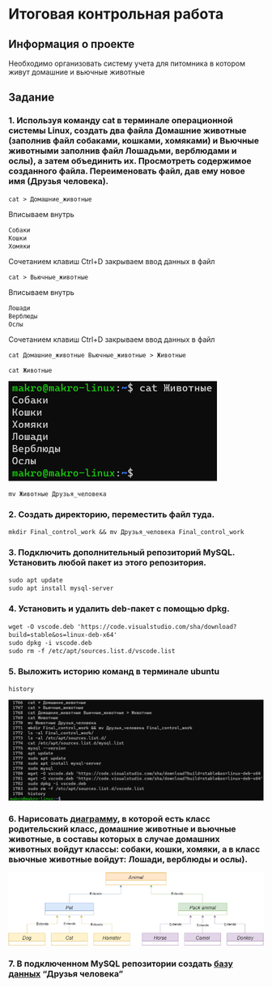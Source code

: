 # Итоговая контрольная работа

## Информация о проекте
Необходимо организовать систему учета для питомника в котором живут
домашние и вьючные животные

## Задание

### 1. Используя команду cat в терминале операционной системы Linux, создать два файла Домашние животные (заполнив файл собаками, кошками, хомяками) и Вьючные животными заполнив файл Лошадьми, верблюдами и ослы), а затем объединить их. Просмотреть содержимое созданного файла. Переименовать файл, дав ему новое имя (Друзья человека).
```
cat > Домашние_животные
```
Вписываем внутрь
```
Собаки
Кошки
Хомяки
```
Сочетанием клавиш Ctrl+D закрываем ввод данных в файл
```
cat > Вьючные_животные
```
Вписываем внутрь
```
Лошади
Верблюды
Ослы
```
Сочетанием клавиш Ctrl+D закрываем ввод данных в файл
```
cat Домашние_животные Вьючные_животные > Животные
```
```
cat Животные
```
![Вывод команды](images/01.png)
```
mv Животные Друзья_человека
```

### 2. Создать директорию, переместить файл туда.
```
mkdir Final_control_work && mv Друзья_человека Final_control_work
```

### 3. Подключить дополнительный репозиторий MySQL. Установить любой пакет из этого репозитория.
```
sudo apt update
sudo apt install mysql-server
```

### 4. Установить и удалить deb-пакет с помощью dpkg.
```
wget -O vscode.deb 'https://code.visualstudio.com/sha/download?build=stable&os=linux-deb-x64'
sudo dpkg -i vscode.deb
sudo rm -f /etc/apt/sources.list.d/vscode.list
```

### 5. Выложить историю команд в терминале ubuntu
```
history
```
![Вывод команды](images/02.png)

### 6. Нарисовать [диаграмму](diagram.drawio), в которой есть класс родительский класс, домашние животные и вьючные животные, в составы которых в случае домашних животных войдут классы: собаки, кошки, хомяки, а в класс вьючные животные войдут: Лошади, верблюды и ослы).
![Диаграмма](images/03.png)

### 7. В подключенном MySQL репозитории создать [базу данных]() “Друзья человека”